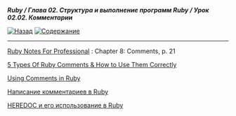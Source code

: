 ***Ruby / Глава 02. Структура и выполнение программ Ruby / Урок 02.02. Комментарии***

[![Назад](https://img.shields.io/badge/-%D0%9D%D0%B0%D0%B7%D0%B0%D0%B4-brightgreen)](3.Задание.md)
[![Содержание](https://img.shields.io/badge/-%D0%A1%D0%BE%D0%B4%D0%B5%D1%80%D0%B6%D0%B0%D0%BD%D0%B8%D0%B5-purple)](README.md)

***

[Ruby Notes For Professional](https://goalkicker.com/RubyBook/) : Chapter 8: Comments, p. 21

[5 Types Of Ruby Comments & How to Use Them Correctly](https://www.rubyguides.com/2019/02/ruby-comments-explained/)

[Using Comments in Ruby](https://www.thoughtco.com/commenting-ruby-code-2908193)

[Написание комментариев в Ruby](https://www.8host.com/blog/napisanie-kommentariev-v-ruby/)

[HEREDOC и его использование в Ruby](https://theglitchy.com/n/heredoc-i-ego-ispolzovanie-v-ruby)